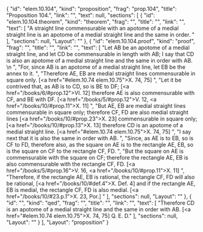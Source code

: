 {
  "id": "elem.10.104",
  "kind": "proposition",
  "frag": "prop.104",
  "title": "Proposition 104.",
  "link": "",
  "text": null,
  "sections": [
    {
      "id": "elem.10.104.theorem",
      "kind": "theorem",
      "frag": "",
      "title": "",
      "link": "",
      "text": [
        "A straight line commensurable with an apotome of a medial straight line is an apotome of a medial straight line and the same in order. "
      ],
      "sections": null,
      "Layout": ""
    },
    {
      "id": "elem.10.104.proof",
      "kind": "proof",
      "frag": "",
      "title": "",
      "link": "",
      "text": [
        "Let AB be an apotome of a medial straight line, and let CD be commensurable in length with AB; I say that CD is also an apotome of a medial straight line and the same in order with AB. \n      ",
        "For, since AB is an apotome of a medial straight line, let EB be the annex to it. ",
        "Therefore AE, EB are medial straight lines commensurable in square only. [<a href=\"#elem.10.74 elem.10.75\">X. 74, 75</a>] ",
        "Let it be contrived that, as AB is to CD, so is BE to DF; [<a href=\"/books/6/#prop.12\">VI. 12</a>] therefore AE is also commensurable with CF, and BE with DF. [<a href=\"/books/5/#prop.12\">V. 12</a>, <a href=\"/books/10/#prop.11\">X. 11</a>] ",
        "But AE, EB are medial straight lines commensurable in square only; therefore CF, FD are also medial straight lines [<a href=\"/books/10/#prop.23\">X. 23</a>] commensurable in square only; [<a href=\"/books/10/#prop.13\">X. 13</a>] therefore CD is an apotome of a medial straight line. [<a href=\"#elem.10.74 elem.10.75\">X. 74, 75</a>] ",
        "I say next that it is also the same in order with AB. ",
        "Since, as AE is to EB, so is CF to FD, therefore also, as the square on AE is to the rectangle AE, EB, so is the square on CF to the rectangle CF, FD. ",
        "But the square on AE is commensurable with the square on CF; therefore the rectangle AE, EB is also commensurable with the rectangle CF, FD. [<a href=\"/books/5/#prop.16\">V. 16</a>, <a href=\"/books/10/#prop.11\">X. 11</a>] ",
        "Therefore, if the rectangle AE, EB is rational, the rectangle CF, FD will also be rational, [<a href=\"/books/10/#def.4\">X. Def. 4</a>] and if the rectangle AE, EB is medial, the rectangle CF, FD is also medial. [<a href=\"/books/10/#23.p.1\">X. 23, Por.</a>] "
      ],
      "sections": null,
      "Layout": ""
    },
    {
      "id": "",
      "kind": "qed",
      "frag": "",
      "title": "",
      "link": "",
      "text": [
        "Therefore CD is an apotome of a medial straight line and the same in order with AB. [<a href=\"#elem.10.74 elem.10.75\">X. 74, 75</a>] Q. E. D."
      ],
      "sections": null,
      "Layout": ""
    }
  ],
  "Layout": "proposition"
}
